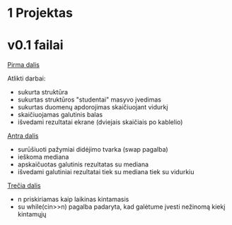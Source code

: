 # 1 Projektas
# v0.1 failai
[Pirma dalis](https://github.com/Faustabu/1Projektas/blob/%231-projekto-dalis/v01.cpp)

Atlikti darbai:

* sukurta struktūra
* sukurtas struktūros "studentai" masyvo įvedimas
* sukurtas duomenų apdorojimas skaičiuojant vidurkį
* skaičiuojamas galutinis balas 
* išvedami rezultatai ekrane (dviejais skaičiais po kablelio)

[Antra dalis](https://github.com/Faustabu/1Projektas/blob/%231-projekto-dalis/v0.1(2).cpp)
* surūšiuoti pažymiai didėjimo tvarka (swap pagalba)
* ieškoma mediana
* apskaičuotas galutinis rezultatas su mediana
* išvedami galutiniai rezultatai tiek su mediana tiek su vidurkiu

[Trečia dalis](https://github.com/Faustabu/1Projektas/blob/%231-projekto-dalis/v01nezinomas_kiekis_nd.cpp)
* n priskiriamas kaip laikinas kintamasis
* su while(cin>>n) pagalba padaryta, kad galėtume įvesti nežinomą kiekį kintamųjų

